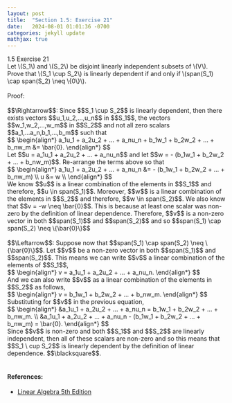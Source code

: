 ```yaml
---
layout: post
title:  "Section 1.5: Exercise 21"
date:   2024-08-01 01:01:36 -0700
categories: jekyll update
mathjax: true
---
```

<div class="ydiv">
1.5 Exercise 21
</div>
<div class="ybdiv">
Let \(S_1\) and \(S_2\) be disjoint linearly independent subsets of \(V\). Prove that \(S_1 \cup S_2\) is linearly dependent if and only if \(span(S_1) \cap span(S_2) \neq \{0\}\). 
</div>
<br>
Proof: 
<br>
<br>
$$\Rightarrow$$: Since $$S_1 \cup S_2$$ is linearly dependent, then there exists vectors $$u_1,u_2,...,u_n$$ in $$S_1$$, the vectors $$w_1,w_2,...,w_m$$ in $$S_2$$ and not all zero scalars $$a_1,...a_n,b_1,...,b_m$$ such that
<div>
	$$
	\begin{align*}
	a_1u_1 + a_2u_2 + ... + a_nu_n + b_1w_1 + b_2w_2 + ... + b_nw_m &= \bar{0}.
	\end{align*}
	$$
</div>
Let $$u = a_1u_1 + a_2u_2 + ... + a_nu_n$$ and let $$w = - (b_1w_1 + b_2w_2 + ... + b_nw_m)$$. Re-arrange the terms above so that
<div>
	$$
	\begin{align*}
	a_1u_1 + a_2u_2 + ... + a_nu_n &= - (b_1w_1 + b_2w_2 + ... + b_nw_m) \\
	u &= w \\
	\end{align*}
	$$
</div>
We know $$u$$ is a linear combination of the elements in $$S_1$$ and therefore, $$u \in span(S_1)$$. Moreover, $$w$$ is a linear combination of the elements in $$S_2$$ and therefore, $$w \in span(S_2)$$. We also know that $$v = -w \neq \bar{0}$$. This is because at least one scalar was non-zero by the definition of linear dependence. Therefore, $$v$$ is a non-zero vector in both $$span(S_1)$$ and $$span(S_2)$$ and so $$span(S_1) \cap span(S_2) \neq \{\bar{0}\}$$
<br>
<br>
$$\Leftarrow$$: Suppose now that $$span(S_1) \cap span(S_2) \neq \{\bar{0}\}$$. Let $$v$$ be a non-zero vector in both $$span(S_1)$$ and $$span(S_2)$$. This means we can write $$v$$ a linear combination of the elements of $$S_1$$,
<div>
	$$
	\begin{align*}
	v = a_1u_1 + a_2u_2 + ... + a_nu_n.
	\end{align*}
	$$
</div>
And we can also write $$v$$ as a linear combination of the elements in $$S_2$$ as follows,
<div>
	$$
	\begin{align*}
	v = b_1w_1 + b_2w_2 + ... + b_nw_m.
	\end{align*}
	$$
</div>
Substituting for $$v$$ in the previous equation,
<div>
	$$
	\begin{align*}
	&a_1u_1 + a_2u_2 + ... + a_nu_n = b_1w_1 + b_2w_2 + ... + b_nw_m. \\
	&a_1u_1 + a_2u_2 + ... + a_nu_n - (b_1w_1 + b_2w_2 + ... + b_nw_m) = \bar{0}.
	\end{align*}
	$$
</div>
Since $$v$$ is non-zero and both $$S_1$$ and $$S_2$$ are linearly independent, then all of these scalars are non-zero and so this means that $$S_1 \ cup S_2$$ is linearly dependent by the definition of linear dependence. $$\blacksquare$$. 
<br>
<br>
<!------------------------------------------------------------------------------------>
<h4><b>References:</b></h4>
<ul>
<li><a href="https://www.amazon.com/Linear-Algebra-5th-Stephen-Friedberg/dp/0134860241/ref=tmm_hrd_swatch_0?_encoding=UTF8&qid=&sr=">Linear Algebra 5th Edition</a></li>
</ul>
























